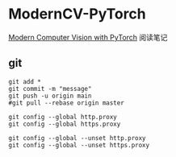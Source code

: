 # ModernCV-PyTorch

[Modern Computer Vision with PyTorch](https://github.com/PacktPublishing/Modern-Computer-Vision-with-PyTorch) 阅读笔记



## git

```shell
git add *
git commit -m "message"
git push -u origin main
#git pull --rebase origin master
```

```shell
git config --global http.proxy
git config --global https.proxy
 
git config --global --unset http.proxy
git config --global --unset https.proxy
```



